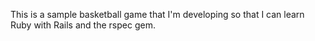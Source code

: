 This is a sample basketball game that I'm developing so that I can learn Ruby with Rails and the rspec gem.
